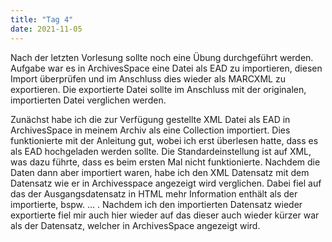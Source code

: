 ```yaml
---
title: "Tag 4"
date: 2021-11-05
---
```


Nach der letzten Vorlesung sollte noch eine Übung durchgeführt werden. Aufgabe war es in ArchivesSpace eine Datei als EAD zu importieren, diesen Import überprüfen und im Anschluss dies wieder als MARCXML zu exportieren. Die exportierte Datei sollte im Anschluss mit der originalen, importierten Datei verglichen werden.

Zunächst habe ich die zur Verfügung gestellte XML Datei als EAD in ArchivesSpace in meinem Archiv als eine Collection importiert. Dies funktionierte mit der Anleitung gut, wobei ich erst überlesen hatte, dass es als EAD hochgeladen werden sollte. Die Standardeinstellung ist auf XML, was dazu führte, dass es beim ersten Mal nicht funktionierte. Nachdem die Daten dann aber importiert waren, habe ich den XML Datensatz mit dem Datensatz wie er in Archivesspace angezeigt wird verglichen. Dabei fiel auf das der Ausgangsdatensatz in HTML mehr Information enthält als der importierte, bspw. … . Nachdem ich den importierten Datensatz wieder exportierte fiel mir auch hier wieder auf das dieser auch wieder kürzer war als der Datensatz, welcher in ArchivesSpace angezeigt wird.
